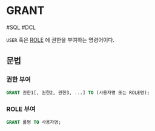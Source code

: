 # GRANT

#SQL #DCL

`USER` 혹은 [ROLE](ROLE.md) 에 권한을 부여하는 명령어이다.

## 문법

### 권한 부여

```SQL
GRANT 권한1[, 권한2, 권한3, ...] TO (사용자명 또는 ROLE명);
```

### ROLE 부여

```SQL
GRANT 롤명 TO 사용자명;
```
